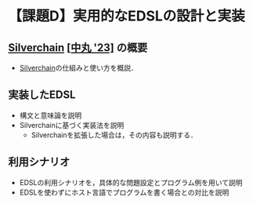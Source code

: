 # 【課題D】実用的なEDSLの設計と実装

## [Silverchain](https://github.com/tomokinakamaru/silverchain) [[中丸 '23]](https://doi.org/10.11309/jssst.41.1_3) の概要

* [Silverchain](https://github.com/tomokinakamaru/silverchain)の仕組みと使い方を概説．

## 実装したEDSL

* 構文と意味論を説明
* Silverchainに基づく実装法を説明
  + Silverchainを拡張した場合は，その内容も説明する．

## 利用シナリオ

* EDSLの利用シナリオを，具体的な問題設定とプログラム例を用いて説明
* EDSLを使わずにホスト言語でプログラムを書く場合との対比を説明

